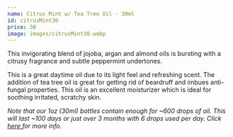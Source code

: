 ```yaml
---
name: Citrus Mint w/ Tea Tree Oil - 30ml
id: citrusMint30
price: 30
image: images/citrusMint30.webp
---
```


This invigorating blend of jojoba, argan and almond oils is bursting with a citrusy fragrance and subtle peppermint undertones. 

This is a great daytime oil due to its light feel and refreshing scent. The addition of tea tree oil is great for getting rid of beardruff and imbues anti-fungal properties. This oil is an excellent moisturizer which is ideal for soothing irritated, scratchy skin.

<em>Note that our 1oz (30ml) bottles contain enough for ~600 drops of oil. This will last ~100 days or just over 3 months with 6 drops used per day. Click<a href="/All-About-Beard-Oils/"> here </a>for more info.</em>
